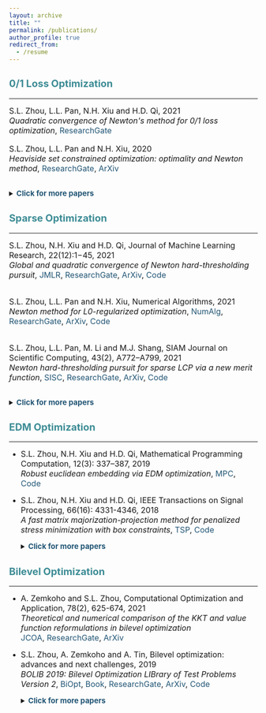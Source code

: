 ```yaml
---
layout: archive
title: ""
permalink: /publications/
author_profile: true
redirect_from:
  - /resume
---
```


## <span style="color:#3D8C95"><b style="font-size:20px"> 0/1 Loss Optimization</b></span> 
---

<font size=3>S.L. Zhou, L.L. Pan, N.H. Xiu and H.D. Qi, 2021 <br>
<i>Quadratic convergence of Newton's method for 0/1 loss optimization</i>,
<a style="text-decoration:none; color:#225675" href="https://www.researchgate.net/publication/350442413">ResearchGate</a></font>
<br>
<br>
<font size=3>S.L. Zhou, L.L. Pan and N.H. Xiu, 2020 <br>
<i>Heaviside set constrained optimization: optimality and Newton method</i>,
<a style="text-decoration:none; color:#225675" href="https://www.researchgate.net/publication/343362652">ResearchGate</a>,
<a style="text-decoration:none; color:#225675" href="https://arxiv.org/abs/2007.15737">ArXiv</a><br></font> 
<br>

<details markdown="1"> 
<summary><span style="color:#225675"><b style="font-size:15px">Click for more papers</b></span> </summary> 

<font size=3>S.L. Zhou, Z.Y. Luo and N.H. Xiu, 2021 <br> 
<i>Computing one-bit compressive sensing via double-sparsity constrained optimization</i>,
<a style="text-decoration:none; color:#225675" href="https://www.researchgate.net/publication/348371863">ResearchGate</a>,
<a style="text-decoration:none; color:#225675" href="https://arxiv.org/abs/2101.03599">ArXiv</a>,
<a style="text-decoration:none; color:#225675" href="https://github.com/ShenglongZhou/GPSP">Code</a></font>
<br>
<br>
<font size=3>H.J. Wang, Y.H. Shao, S.L. Zhou, C. Zhang and N.H. Xiu, 2019 <br>
<i>Support vector machine classifier via L0/1 soft-margin loss</i>,
<a style="text-decoration:none; color:#225675" href="https://www.researchgate.net/publication/338717629">ResearchGate</a>,
<a style="text-decoration:none; color:#225675" href="https://arxiv.org/abs/1912.07418">ArXiv</a>,
<a style="text-decoration:none; color:#225675" href="https://github.com/Huajun-Wang/L01ADMM">Code</a></font>

</details> 
 


## <span style="color:#3D8C95"><b style="font-size:20px">Sparse Optimization</b></span>
---

<font size=3> S.L. Zhou, N.H. Xiu and H.D. Qi, Journal of Machine Learning Research, 22(12):1−45, 2021<br>
  <i>Global and quadratic convergence of Newton hard-thresholding pursuit</i>,
  <a style="text-decoration:none; color:#225675" href="https://jmlr.org/papers/v22/19-026.html">JMLR</a>, 
  <a style="text-decoration:none; color:#225675" href="https://www.researchgate.net/publication/330224407">ResearchGate</a>, 
  <a style="text-decoration:none; color:#225675" href="https://arxiv.org/abs/1901.02763">ArXiv</a>, 
  <a style="text-decoration:none; color:#225675" href="https://github.com/ShenglongZhou/NHTPver2">Code</a></font>
<br>
<br>  
<font size=3> S.L. Zhou, L.L. Pan and N.H. Xiu,  Numerical Algorithms, 2021 <br>
  <i>Newton method  for L0-regularized optimization</i>,
  <a style="text-decoration:none; color:#225675" href="https://doi.org/10.1007/s11075-021-01085-x">NumAlg</a>, 
  <a style="text-decoration:none; color:#225675" href="https://www.researchgate.net/publication/340563338">ResearchGate</a>, 
  <a style="text-decoration:none; color:#225675" href="https://arxiv.org/abs/2004.05132">ArXiv</a>, 
  <a style="text-decoration:none; color:#225675" href="https://github.com/ShenglongZhou/NL0R">Code</a></font>
<br>
<br>  
<font size=3>S.L. Zhou, L.L. Pan, M. Li and M.J. Shang, SIAM Journal on Scientific Computing, 43(2), A772–A799, 2021 <br>
  <i>Newton hard-thresholding pursuit for sparse LCP via a new merit function</i>,
  <a style="text-decoration:none; color:#225675" href="https://doi.org/10.1137/19M1301539">SISC</a>, 
  <a style="text-decoration:none; color:#225675" href="https://www.researchgate.net/publication/337948990">ResearchGate</a>,
  <a style="text-decoration:none; color:#225675" href="https://arxiv.org/abs/2004.02244">ArXiv</a>,
  <a style="text-decoration:none; color:#225675" href="https://github.com/ShenglongZhou/NHTPver2">Code</a><br></font> 
<br>

<details markdown="1"> 
  <summary><span style="color:#225675"><b style="font-size:15px">Click for more papers</b></span> </summary> 
    
  * <font size=3>S.L. Zhou, 2020 <br>
    <i>Sparse SVM for sufficient data reduction</i>,
    <a style="text-decoration:none; color:#225675" href="https://www.researchgate.net/publication/341883040">ResearchGate</a>,
    <a style="text-decoration:none; color:#225675" href="https://arxiv.org/abs/2005.13771">ArXiv</a>,
    <a style="text-decoration:none; color:#225675" href="https://github.com/ShenglongZhou/NSSVM">Code</a></font>

  * <font size=3>X.R. Li, N.H. Xiu and  S.L. Zhou, Journal of Optimization Theory and Applications, 184, 895–930, 2019 <br>
    <i>Matrix optimization over low-rank spectral sets: stationary points, local and global minimizers</i>,
    <a style="text-decoration:none; color:#225675" href="https://link.springer.com/article/10.1007%2Fs10957-019-01606-8">JOTA</a>,
    <a style="text-decoration:none; color:#225675" href="https://www.researchgate.net/publication/327581904">ResearchGate</a></font>

  * <font size=3>R. Wang, N.H. Xiu and  S.L. Zhou, 2021 <br>
    <i>Newton method for sparse logistic regression: quadratic convergence and extensive simulations</i>,
    <a style="text-decoration:none; color:#225675" href="https://www.researchgate.net/publication/330224305">ResearchGate</a>,
    <a style="text-decoration:none; color:#225675" href="https://arxiv.org/abs/1901.02768">ArXiv</a>,
    <a style="text-decoration:none; color:#225675" href="https://github.com/ShenglongZhou/NSLR">Code</a></font>

  * <font size=3>L.L. Pan,  S.L. Zhou, N.H. Xiu and H.D. Qi, Pacific Journal of Optimization,  13(2): 325-353, 2017 <br>
    <i>A convergent iterative hard thresholding for sparsity and nonnegativity constrained optimization</i>,
    <a style="text-decoration:none; color:#225675" href="http://www.yokohamapublishers.jp/online2/oppjo/vol13/p325.html">PJO</a>,
    <a style="text-decoration:none; color:#225675" href="https://www.researchgate.net/publication/299519906">ResearchGate</a>,
    <a style="text-decoration:none; color:#225675" href="https://arxiv.org/abs/1406.7178">ArXiv</a>,
    <a style="text-decoration:none; color:#225675" href="https://github.com/ShenglongZhou/IIHT">Code</a></font>

  * <font size=3>L.J. Zhang, L.C. Kong and  S.L. Zhou, Journal of Industrial and Management Optimization,   13 (1): 93 - 112, 2017 <br>
    <i>A smoothing iterative method for quantile regression with nonconvex lp Penalty</i>,
    <a style="text-decoration:none; color:#225675" href="https://aimsciences.org/article/doi/10.3934/jimo.2016006">JIMO</a></font>

  * <font size=3>Y.Q. Liu, G.K. Liu, X.C. Xiu and  S.L. Zhou, Pacific Journal of Optimization,   13(2): 279-300, 2017 <br>
    <i>The L1-penalized quantile regression for traditional Chinese medicine syndrome manifestation</i>,
    <a style="text-decoration:none; color:#225675" href="http://www.yokohamapublishers.jp/online2/oppjo/vol13/p279.html">PJO</a></font>

  * <font size=3>S.L. Zhou, N.H. Xiu, Y.N. Wang, L.C. Kong and H.D. Qi, Information and Inference,  5(1): 76-102, 2016 <br>
    <i>A Null-space-based weighted l1 minimization approach to compressed sensing</i>,
    <a style="text-decoration:none; color:#225675" href="https://academic.oup.com/imaiai/article/5/1/76/2357109">IMAIAI</a>,
    <a style="text-decoration:none; color:#225675" href="https://www.researchgate.net/publication/294109268">ResearchGate</a>,
    <a style="text-decoration:none; color:#225675" href="https://github.com/ShenglongZhou/MIRL1">Code</a></font>

  * <font size=3>L.L. Pan, N.H. Xiu and  S.L. Zhou, Journal of the Operations Research Society of China,  3(4): 421-439, 2015 <br>
    <i>On Solutions of Sparsity Constrained Optimization</i>,
    <a style="text-decoration:none; color:#225675" href="https://link.springer.com/article/10.1007/s40305-015-0101-3">JORSC</a></font>

  * <font size=3>S.L. Zhou, N.H. Xiu, Z.Y. Luo and L.C. Kong, Journal of the Operations Research Society of China,  3(2): 231-250, 2015 <br>
    <i>Sparse and low-rank covariance matrix estimation</i>,
    <a style="text-decoration:none; color:#225675" href="https://link.springer.com/article/10.1007/s40305-014-0058-7">JORSC</a>,
    <a style="text-decoration:none; color:#225675" href="https://github.com/ShenglongZhou/ADMM">Code</a></font>

  * <font size=3>M.J. Shang, S.L. Zhou and N.H. Xiu, Journal of Inequalities and Applications,  34, 2015 <br>
    <i>Extragradient thresholding methods For sparse solutions of co-coercive NCPs</i>,
    <a style="text-decoration:none; color:#225675" href="https://journalofinequalitiesandapplications.springeropen.com/articles/10.1186/s13660-015-0551-5">JIA</a></font>

  * <font size=3>M.J. Shang, C. Zhang, D.T. Peng and  S.L. Zhou, Optimization Letters,  9(6): 1231-1245, 2015 <br>
    <i>A half thresholding projection algorithm for sparse solutions of LCPs</i>,
    <a style="text-decoration:none; color:#225675" href="https://www.infona.pl/resource/bwmeta1.element.springer-doi-10_1007-S11590-014-0834-7">OPLE</a>,
    <a style="text-decoration:none; color:#225675" href="https://github.com/ShenglongZhou/HTPCP">Code</a></font>

  * <font size=3>S.L. Zhou, L.C. Kong and N.H. Xiu, Journal of the Operations Research Society of China,  1(2): 227-237, 2013 <br>
    <i>New bounds for RIC in compressed sensing</i>,
    <a style="text-decoration:none; color:#225675" href="https://link.springer.com/article/10.1007/s40305-013-0013-z">JORSC</a></font>

  </details> 


## <span style="color:#3D8C95"><b style="font-size:20px">EDM Optimization</b></span>
---

* <font size=3> S.L. Zhou, N.H. Xiu and H.D. Qi, Mathematical Programming Computation, 12(3): 337–387, 2019<br>
  <i>Robust euclidean embedding via EDM optimization</i>, 
  <a style="text-decoration:none; color:#225675" href="https://link.springer.com/article/10.1007/s12532-019-00168-0">MPC</a>,
  <a style="text-decoration:none; color:#225675" href="https://github.com/ShenglongZhou/PREEEDM">Code</a></font>
 
* <font size=3> S.L. Zhou, N.H. Xiu and H.D. Qi, IEEE Transactions on Signal Processing,  66(16): 4331-4346, 2018<br> 
  <i>A fast matrix majorization-projection method for penalized stress minimization with box constraints</i>,
  <a style="text-decoration:none; color:#225675" href="https://ieeexplore.ieee.org/document/8399531">TSP</a>,
  <a style="text-decoration:none; color:#225675" href="https://github.com/ShenglongZhou/SQREDM">Code</a><br></font> 
  
  <details markdown="1"> 
  <summary><span style="color:#225675"><b style="font-size:15px">Click for more papers</b></span> </summary>  
  
  * <font size=3> S.L. Zhou, N.H. Xiu and H.D. Qi, PhD Thesis, University of Southampton, 2018<br>
    <i>Majorization-projection methods for multidimensional scaling via Euclidean distance matrix optimization</i>,
    <a style="text-decoration:none; color:#225675" href="https://eprints.soton.ac.uk/429739/">Soton</a></font>
  
</details> 



## <span style="color:#3D8C95"><b style="font-size:20px">Bilevel Optimization</b></span>
---

* <font size=3> A. Zemkoho and  S.L. Zhou, Computational Optimization and Application, 78(2), 625-674, 2021 <br>
  <i>Theoretical and numerical comparison of the KKT and value function reformulations in bilevel optimization</i><br> 
  <a style="text-decoration:none; color:#225675" href="https://doi.org/10.1007/s10589-020-00250-7">JCOA</a>,
  <a style="text-decoration:none; color:#225675" href="https://www.researchgate.net/publication/340769764">ResearchGate</a>,
  <a style="text-decoration:none; color:#225675" href="https://arxiv.org/abs/2004.10830">ArXiv</a></font>
 
  
* <font size=3>S.L. Zhou, A. Zemkoho and A. Tin, Bilevel optimization: advances and next challenges, 2019 <br> 
  <i>BOLIB 2019: Bilevel Optimization LIBrary of Test Problems Version 2</i>,
  <a style="text-decoration:none; color:#225675" href="https://biopt.github.io/files/Paper.pdf">BiOpt</a>,
  <a style="text-decoration:none; color:#225675" href="https://www.springer.com/gp/book/9783030521189">Book</a>, 
  <a style="text-decoration:none; color:#225675" href="https://www.researchgate.net/publication/338375731">ResearchGate</a>,
  <a style="text-decoration:none; color:#225675" href="https://arxiv.org/abs/1812.00230">ArXiv</a>,
  <a style="text-decoration:none; color:#225675" href="https://biopt.github.io/bolib/">Code</a><br></font> 
  
  <details markdown="1"> 
  <summary><span style="color:#225675"><b style="font-size:15px">Click for more papers</b></span> </summary> 
  
   * <font size=3> A. Fischer, A. Zemkoho and  S.L. Zhou, 2019 <br>
     <i>Semismooth Newton-type method for bilevel optimization: Global convergence and extensive numerical experiments</i>,
     <a style="text-decoration:none; color:#225675" href="https://www.researchgate.net/publication/337943979">ResearchGate</a>,
     <a style="text-decoration:none; color:#225675" href="https://arxiv.org/abs/1912.07079">ArXiv</a></font>
  
    </details> 
